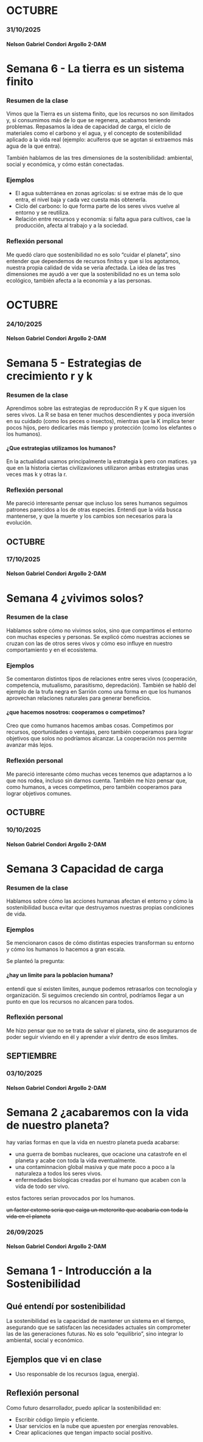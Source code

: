 # OCTUBRE

### 31/10/2025
#### Nelson Gabriel Condori Argollo 2-DAM
# Semana 6 - La tierra es un sistema finito

### Resumen de la clase
Vimos que la Tierra es un sistema finito, que los recursos no son ilimitados y, si consumimos más de lo que se regenera, acabamos teniendo problemas. Repasamos la idea de capacidad de carga, el ciclo de materiales como el carbono y el agua, y el concepto de sostenibilidad aplicado a la vida real (ejemplo: acuíferos que se agotan si extraemos más agua de la que entra).

También hablamos de las tres dimensiones de la sostenibilidad: ambiental, social y económica, y cómo están conectadas.

### Ejemplos
- El agua subterránea en zonas agrícolas: si se extrae más de lo que entra, el nivel baja y cada vez cuesta más obtenerla.
- Ciclo del carbono: lo que forma parte de los seres vivos vuelve al entorno y se reutiliza.
- Relación entre recursos y economía: si falta agua para cultivos, cae la producción, afecta al trabajo y a la sociedad.


### Reflexión personal
Me quedó claro que sostenibilidad no es solo “cuidar el planeta”, sino entender que dependemos de recursos finitos y que si los agotamos, nuestra propia calidad de vida se veria afectada. La idea de las tres dimensiones me ayudó a ver que la sostenibilidad no es un tema solo ecológico, también afecta a la economía y a las personas.



# OCTUBRE

### 24/10/2025
#### Nelson Gabriel Condori Argollo 2-DAM
# Semana 5 - Estrategias de crecimiento r y k

### Resumen de la clase
Aprendimos sobre las estrategias de reproducción R y K que siguen los seres vivos. La R se basa en tener muchos descendientes y poca inversión en su cuidado (como los peces o insectos), mientras que la K implica tener pocos hijos, pero dedicarles más tiempo y protección (como los elefantes o los humanos).


#### ¿Que estrategias utilizamos los humanos?
 En la actualidad usamos principalmente la estrategia k pero con matices.
 ya que en la historia ciertas civilizaviones utilizaron ambas estrategias unas veces mas k y otras la r.

### Reflexión personal
Me pareció interesante pensar que incluso los seres humanos seguimos patrones parecidos a los de otras especies. Entendí que la vida busca mantenerse, y que la muerte y los cambios son necesarios para la evolución.




## OCTUBRE

### 17/10/2025
#### Nelson Gabriel Condori Argollo 2-DAM
# Semana 4 ¿vivimos solos?

### Resumen de la clase
Hablamos sobre cómo no vivimos solos, sino que compartimos el entorno con muchas especies y personas. Se explicó cómo nuestras acciones se cruzan con las de otros seres vivos y cómo eso influye en nuestro comportamiento y en el ecosistema.

### Ejemplos

Se comentaron distintos tipos de relaciones entre seres vivos (cooperación, competencia, mutualismo, parasitismo, depredación). También se habló del ejemplo de la trufa negra en Sarrión como una forma en que los humanos aprovechan relaciones naturales para generar beneficios.

#### ¿que hacemos nosotros: cooperamos o competimos?
Creo que como humanos hacemos ambas cosas. Competimos por recursos, oportunidades o ventajas, pero también cooperamos para lograr objetivos que solos no podríamos alcanzar. La cooperación nos permite avanzar más lejos.

### Reflexión personal
Me pareció interesante cómo muchas veces tenemos que adaptarnos a lo que nos rodea, incluso sin darnos cuenta. También me hizo pensar que, como humanos, a veces competimos, pero también cooperamos para lograr objetivos comunes.




## OCTUBRE

### 10/10/2025
#### Nelson Gabriel Condori Argollo 2-DAM
# Semana 3 Capacidad de carga

### Resumen de la clase
Hablamos sobre cómo las acciones humanas afectan el entorno y cómo la sostenibilidad busca evitar que destruyamos nuestras propias condiciones de vida.

### Ejemplos
Se mencionaron casos de cómo distintas especies transforman su entorno y cómo los humanos lo hacemos a gran escala.

Se planteó la pregunta:
#### ¿hay un limite para la poblacion humana?
entendí que sí existen límites, aunque podemos retrasarlos con tecnología y organización.
Si seguimos creciendo sin control, podríamos llegar a un punto en que los recursos no alcancen para todos.


### Reflexión personal
Me hizo pensar que no se trata de salvar el planeta, sino de asegurarnos de poder seguir viviendo en él y aprender a vivir dentro de esos límites.



## SEPTIEMBRE

### 03/10/2025
#### Nelson Gabriel Condori Argollo 2-DAM
# Semana 2 ¿acabaremos con la vida de nuestro planeta?

hay varias formas en que la vida en nuestro planeta pueda acabarse:
- una guerra de bombas nucleares, que ocacione una catastrofe en el planeta y acabe con toda la vida eventualmente.
- una contaminnacion global masiva y que mate poco a poco a la naturaleza a todos los seres vivos.
- enfermedades biologicas creadas por el humano que acaben con la vida de todo ser vivo.

estos factores serian provocados por los humanos.

~~un factor externo seria que caiga un meterorito que acabaria con toda la vida en el planeta~~


### 26/09/2025

#### Nelson Gabriel Condori Argollo 2-DAM
# Semana 1 - Introducción a la Sostenibilidad

## Qué entendí por sostenibilidad
La sostenibilidad es la capacidad de mantener un sistema en el tiempo, asegurando que se satisfacen las necesidades actuales sin comprometer las de las generaciones futuras. No es solo “equilibrio”, sino integrar lo ambiental, social y económico.

## Ejemplos que vi en clase
- Uso responsable de los recursos (agua, energía).


## Reflexión personal
Como futuro desarrollador, puedo aplicar la sostenibilidad en:
- Escribir código limpio y eficiente.
- Usar servicios en la nube que apuesten por energías renovables.
- Crear aplicaciones que tengan impacto social positivo.

